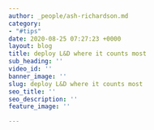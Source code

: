 ```yaml
---
author: _people/ash-richardson.md
category:
- "#tips"
date: 2020-08-25 07:27:23 +0000
layout: blog
title: deploy L&D where it counts most
sub_heading: ''
video_id: ''
banner_image: ''
slug: deploy L&D where it counts most
seo_title: ''
seo_description: ''
feature_image: ''

---
```

